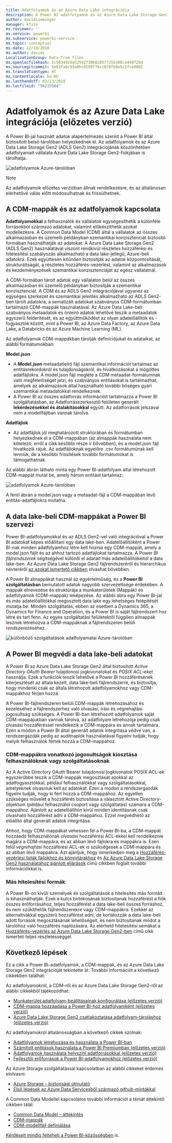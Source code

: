 ```yaml
---
title: Adatfolyamok és az Azure Data Lake integrációja
description: A Power BI adatfolyamok és az Azure Data Lake Storage Gen2 integrációjának áttekintése
author: davidiseminger
manager: kfile
ms.reviewer: ''
ms.service: powerbi
ms.subservice: powerbi-service
ms.topic: conceptual
ms.date: 12/10/2018
ms.author: davidi
LocalizationGroup: Data from files
ms.openlocfilehash: 1c503492da52592730b82857725b388ca440f2bd
ms.sourcegitcommit: 5e83fa6c93a0bc6599f76cc070fb0e5c1fce0082
ms.translationtype: HT
ms.contentlocale: hu-HU
ms.lasthandoff: 02/13/2019
ms.locfileid: "56215584"
---
```

# <a name="dataflows-and-azure-data-lake-integration-preview"></a>Adatfolyamok és az Azure Data Lake integrációja (előzetes verzió)

A Power BI-jal használt adatok alapértelmezés szerint a Power BI által biztosított belső tárolóban helyezkednek el. Az adatfolyamok és az Azure Data Lake Storage Gen2 (ADLS Gen2) integrációjának köszönhetően adatfolyamait vállalata Azure Data Lake Storage Gen2-fiókjában is tárolhatja. 

![adatfolyamok Azure-tárolóban](media/service-dataflows-azure-data-lake-integration/dataflows-azure-integration_01.jpg)

> [!NOTE]
> Az adatfolyamok előzetes verzióban állnak rendelkezésre, és az általánosan elérhetővé válás előtt módosulhatnak és frissülhetnek.

## <a name="how-cdm-folders-relate-to-dataflows"></a>A CDM-mappák és az adatfolyamok kapcsolata

**Adatfolyamokkal** a felhasználók és vállalatok egységesíthetik a különféle forrásokból származó adatokat, valamint előkészíthetik azokat modellezésre. A Common Data Model (CDM) által a vállalatok az összes alkalmazásban és üzemelő példányban szemantikai konzisztenciát biztosító formában használhatják az adatokat. A Azure Data Lake Storage Gen2 (ADLS Gen2) használatával viszont rendkívül részletes hozzáférési és hitelesítési szabályozás alkalmazható a data lake-jellegű, Azure-beli adatokra. Ezek együttesen kitűnően biztosítják az adatok központosítását, strukturáltságát, a részletes hozzáférés-vezérlést, valamint az alkalmazások és kezdeményezések szemantikai konzisztenciáját az egész vállalatnál.

A CDM-formában tárolt adatok egy vállalaton belül az összes alkalmazásban és üzemelő példányban biztosítják a szemantikai konzisztenciát. A CDM és az ADLS Gen2 integrációjával ugyanez az egységes szerkezet és szemantikai jelentés alkalmazható az ADLS Gen2-ben tárolt adatokra, a sematizált adatokat szabványos CDM-formátumban tartalmazó CDM-mappák használatával. Az Azure Data Lake-beli szabványos metaadatok és önleíró adatok lehetővé teszik a metaadatok egyszerű felderítését, és az együttműködést az olyan adatelőállítók és -fogyasztók között, mint a Power BI, az Azure Data Factory, az Azure Data Lake, a Databricks és az Azure Machine Learning (ML). 

Az adatfolyamok CDM-mappákban tárolják definíciójukat és adataikat, az alábbi formátumokban:

**Model.json**
* A **Model.json** metaadatleíró fájl szemantikai információt tartalmaz az entitásrekordokról és tulajdonságokról, és hivatkozásokat a mögöttes adatfájlokra. A model.json fájl megléte a CDM metaadat-formátumnak való megfelelőséget jelzi, és szabványos entitásokat is tartalmazhat, amelyek az alkalmazások által használható további bőséges gyári szemantikai metaadatokkal rendelkeznek.
* A Power BI az összes adatforrás információit tartalmazza a Power BI szolgáltatásban, az Adatforrásszerkesztő felületen generált **lekérdezésekkel és átalakításokkal** együtt. Az adatforrások jelszavai nem a modellfájlban vannak tárolva.

**Adatfájlok**
* Az adatfájlok jól meghatározott struktúrában és formátumban helyezkednek el a CDM-mappában (az almappák használata nem kötelező; erről a cikk későbbi része ír bővebben), és a model.json fájl hivatkozik rájuk. Az adatfájloknak egyelőre .csv formátumúnak kell lenniük, de a későbbi frissítések további formátumokat is támogathatnak. 

Az alábbi ábrán látható minta egy Power BI-adatfolyam által létrehozott CDM-mappát mutat be, amely három entitást tartalmaz:

![adatfolyamok Azure-tárolóban](media/service-dataflows-azure-data-lake-integration/dataflows-azure-integration_01.jpg)

A fenti ábrán a model.json vagy a metaadat-fájl a CDM-mappában lévő entitás-adatfájlokra mutatna.

## <a name="power-bi-organizes-cdm-folders-in-the-data-lake"></a>A data lake-beli CDM-mappákat a Power BI szervezi

Power BI-adatfolyamokkal és az ADLS Gen2-vel való integrációval a Power BI adatokat képes előállítani egy data lake-ben. Adatelőállítóként a Power BI-nak minden adatfolyamhoz létre kell hoznia egy CDM-mappát, amely a model.json fájlt és az ahhoz tartozó adatfájlokat tartalmazza. A Power BI *fájlrendszerek* segítségével különíti el adatait más adatelőállítókéitól a data lake-ben. Az Azure Data Lake Storage Gen2 fájlrendszeréről és hierarchikus névteréről [az azokat ismertető cikkben](https://docs.microsoft.com/azure/storage/data-lake-storage/namespace) olvashat bővebben.

A Power BI almappákat használ az egyértelműség, és a **Power BI szolgáltatásban** bemutatott adatok nagyobb szervezettsége érdekében. A mappák elnevezése és struktúrája a munkaterületek (Mappák) és adatfolyamok (CDM-mappák) leképezése. Az alábbi ábra egy Power BI-jal és más adatelőállítókkal megosztott data lake egy lehetséges felépítését mutatja be. Minden szolgáltatás, ebben az esetben a Dynamics 365, a Dynamics for Finance and Operation, és a Power BI is saját fájlrendszert hoz létre és tart fenn. Az egyes szolgáltatási felületektől függően almappák lesznek létrehozva a CDM-mappáknak a fájlrendszeren belüli rendszerezéséhez. 

![különböző szolgáltatások adatfolyamatai Azure-tárolóban](media/service-dataflows-azure-data-lake-integration/dataflows-azure-integration_02.jpg)

## <a name="power-bi-protects-data-in-the-data-lake"></a>A Power BI megvédi a data lake-beli adatokat

A Power BI az Azure Data Lake Storage Gen2 által biztosított *Active Directory OAuth Bearer* tulajdonosi jogkivonatokat és *POSIX ACL-eket* használja. Ezek a funkciók teszik lehetővé a Power BI hozzáférésének kiterjesztését az általa kezelt, data lake-beli fájlrendszerre, és biztosítja, hogy mindenki csak az általa létrehozott adatfolyamokhoz vagy CDM-mappákhoz férjen hozzá. 

A Power BI-fájlrendszeren belüli CDM-mappák létrehozásához és kezeléséhez a fájlrendszerhez való olvasási, írási és végrehajtási jogosultság szükséges. A Power BI-ban létrehozott adatfolyamok saját CDM-mappájukban vannak tárolva, az adatfolyam létrehozója pedig csak olvasási hozzáféréssel rendelkezik a CDM-mappára és annak tartalmára. Ezen a módon a Power BI által generált adatok integritása védve van, a rendszergazdák pedig az auditnaplók használatával figyelni tudják, hogy melyik felhasználók fértek hozzá a CDM-mappához. 

### <a name="authorizing-users-or-services-for-cdm-folders"></a>CDM-mappákra vonatkozó jogosultságok kiosztása felhasználóknak vagy szolgáltatásoknak

Az A Active Directory OAuth Bearer tulajdonosi jogkivonatok POSIX ACL-ek egyszerűbbé teszik a CDM-mappák megosztását azokkal az adatfogyasztókkal, például felhasználókkal vagy szolgáltatásokkal, amelyeknek olvasniuk kell az adatokat. Ezen a módon a rendszergazdák figyelni tudják, hogy ki fért hozzá a CDM-mappához. Az egyetlen szükséges művelet a hozzáférés biztosítása a választott Active Directory-objektum (például felhasználói csoport vagy szolgáltatás) számára a CDM-mappához. Ajánlott az adatelőállítón kívül minden identitásnak csak olvasható hozzáférést adni a CDM-mappához. Ezzel megvédhető az előállító által generált adatok integritása.

Ahhoz, hogy CDM-mappákat vehessen fel a Power BI-ba, a CDM-mappát hozzáadó felhasználónak *olvasási* hozzáférési ACL-ekkel kell rendelkeznie magára a CDM-mappára, és az abban lévő fájlokra és mappákra is. Ezen felül *végrehajtási* hozzáférési ACL-ek is szükségesek a CDM-mappára és az abban lévő mappákra. Azt ajánljuk, hogy ismerkedjen meg a [Hozzáférés-vezérlési listák fájlokhoz és könyvtárakhoz](https://docs.microsoft.com/azure/storage/blobs/data-lake-storage-access-control#access-control-lists-on-files-and-directories) és [Az Azure Data Lake Storage Gen2 használatához ajánlott eljárások](https://docs.microsoft.com/azure/storage/blobs/data-lake-storage-best-practices) című cikkben foglalt további információkkal is.


### <a name="alternative-forms-of-authorization"></a>Más hitelesítési formák

A Power BI-on kívüli személyek és szolgáltatások a hitelesítés más formáit is kihasználhatják. Ezek a kulcs birtokosának biztosítanak hozzáférést a fiók *összes* erőforrásához, teljes hozzáférést a data lake-beli összes forráshoz, és nem szűkíthetők fájlrendszerekre vagy CDM-mappákra. Ezekkel az alternatívákkal egyszerű hozzáférést adni, de korlátozzák a data lake-beli adott források megosztásának lehetőségeit, és nem biztosítanak módot a tárolóhoz való hozzáférés naplózására. Az elérhető hitelesítési sémákat a [Hozzáférés-vezérlés az Azure Data Lake Storage Gen2-ben](https://docs.microsoft.com/azure/storage/blobs/data-lake-storage-access-control
) című cikk ismerteti teljes részletességgel.


## <a name="next-steps"></a>Következő lépések

Ez a cikk a Power BI-adatfolyamok, a CDM-mappák, és az Azure Data Lake Storage Gen2 integrációját tekintette át. További információt a következő cikkekben találhat:

Az adatfolyamokról, a CDM-ről és az Azure Data Lake Storage Gen2-ről az alábbi cikkekből tájékozódhat:

* [Munkaterület adatfolyam-beállításainak konfigurálása (előzetes verzió)](service-dataflows-configure-workspace-storage-settings.md)
* [CDM-mappa hozzáadása a Power BI-hoz adatfolyamként (előzetes verzió)](service-dataflows-add-cdm-folder.md)
* [Azure Data Lake Storage Gen2 csatlakoztatása adatfolyam-tároláshoz (előzetes verzió)](service-dataflows-connect-azure-data-lake-storage-gen2.md)

Az adatfolyamokról általánosságban a következő cikkek szólnak:

* [Adatfolyamok létrehozása és használata a Power BI-ban](service-dataflows-create-use.md)
* [Számított entitások használata a Power BI Premiumban (előzetes verzió)](service-dataflows-computed-entities-premium.md)
* [Adatfolyamok használata helyszíni adatforrásokkal (előzetes verzió)](service-dataflows-on-premises-gateways.md)
* [Fejlesztői erőforrások a Power BI-adatfolyamokhoz (előzetes verzió)](service-dataflows-developer-resources.md)

Az Azure Storage szolgáltatással kapcsolatban az alábbi cikkeket érdemes elolvasni:
* [Azure Storage – biztonsági útmutató](https://docs.microsoft.com/azure/storage/common/storage-security-guide)
* [Első lépések az Azure Data Servicesből származó github-mintákkal](https://aka.ms/cdmadstutorial)

A Common Data Modellel kapcsolatos további információt a témát áttekintő cikkben talál:
* [Common Data Model – áttekintés](https://docs.microsoft.com/powerapps/common-data-model/overview)
* [CDM-mappák](https://go.microsoft.com/fwlink/?linkid=2045304)
* [CDM-modellfájl definiálása](https://go.microsoft.com/fwlink/?linkid=2045521)

[Kérdéseit mindig felteheti a Power BI-közösségben](http://community.powerbi.com/) is.
